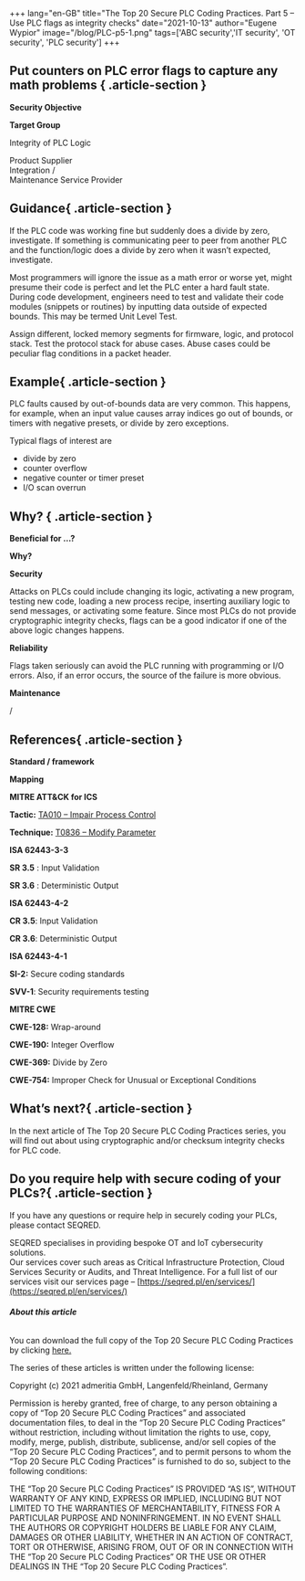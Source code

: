 +++
lang="en-GB"
title="The Top 20 Secure PLC Coding Practices. Part 5 – Use PLC flags as integrity checks"
date="2021-10-13"
author="Eugene Wypior"
image="/blog/PLC-p5-1.png"
tags=['ABC security','IT security', 'OT security', 'PLC security']
+++

## **Put counters on PLC error flags to capture any math problems** { .article-section }

**Security Objective**

**Target Group**

Integrity of PLC Logic

Product Supplier  
Integration /  
Maintenance Service Provider

## Guidance{ .article-section }

If the PLC code was working fine but suddenly does a divide by zero, investigate. If something is communicating peer to peer from another PLC and the function/logic does a divide by zero when it wasn’t expected, investigate. 

Most programmers will ignore the issue as a math error or worse yet, might presume their code is perfect and let the PLC enter a hard fault state. During code development, engineers need to test and validate their code modules (snippets or routines) by inputting data outside of expected bounds. This may be termed Unit Level Test. 

Assign different, locked memory segments for firmware, logic, and protocol stack. Test the protocol stack for abuse cases. Abuse cases could be peculiar flag conditions in a packet header. 

## Example{ .article-section }

PLC faults caused by out-of-bounds data are very common. This happens, for example, when an input value causes array indices go out of bounds, or timers with negative presets, or divide by zero exceptions. 

Typical flags of interest are 

*   divide by zero 
*   counter overflow
*   negative counter or timer preset
*   I/O scan overrun

## Why? { .article-section }

**Beneficial for …?**

**Why?**

**Security**

Attacks on PLCs could include changing its logic, activating a new program, testing new code, loading a new process recipe, inserting auxiliary logic to send messages, or activating some feature. Since most PLCs do not provide cryptographic integrity checks, flags can be a good indicator if one of the above logic changes happens. 

**Reliability** 

Flags taken seriously can avoid the PLC running with programming or I/O errors. Also, if an error occurs, the source of the failure is more obvious. 

**Maintenance** 

/

## References{ .article-section }

**Standard / framework**

**Mapping**

**MITRE ATT&CK for ICS** 

**Tactic:** [TA010 – Impair Process Control](https://collaborate.mitre.org/attackics/index.php/Impair_Process_Control) 

**Technique:** [T0836 – Modify Parameter](https://collaborate.mitre.org/attackics/index.php/Technique/T0836) 

**ISA 62443-3-3** 

**SR 3.5** : Input Validation

**SR 3.6** : Deterministic Output 

**ISA 62443-4-2** 

**CR 3.5**: Input Validation 

**CR 3.6**: Deterministic Output 

**ISA 62443-4-1** 

**SI-2:** Secure coding standards

**SVV-1**: Security requirements testing 

**MITRE CWE** 

**CWE-128:** Wrap-around 

**CWE-190:** Integer Overflow 

**CWE-369:** Divide by Zero 

**CWE-754:** Improper Check for Unusual or Exceptional Conditions 

## What’s next?{ .article-section }

In the next article of The Top 20 Secure PLC Coding Practices series, you will find out about using cryptographic and/or checksum integrity checks for PLC code. 

## Do you require help with secure coding of your PLCs?{ .article-section }

If you have any questions or require help in securely coding your PLCs, please contact SEQRED.

SEQRED specialises in providing bespoke OT and IoT cybersecurity solutions.  
Our services cover such areas as Critical Infrastructure Protection, Cloud Services Security or Audits, and Threat Intelligence. For a full list of our services visit our services page – [https://seqred.pl/en/services/](https://seqred.pl/en/services/)

###### **About this article**

You can download the full copy of the Top 20 Secure PLC Coding Practices by clicking [here.](https://www.plc-security.com/index.html#download)  

The series of these articles is written under the following license:

Copyright (c) 2021 admeritia GmbH, Langenfeld/Rheinland, Germany

Permission is hereby granted, free of charge, to any person obtaining a copy of “Top 20 Secure PLC Coding Practices” and associated documentation files, to deal in the “Top 20 Secure PLC Coding Practices” without restriction, including without limitation the rights to use, copy, modify, merge, publish, distribute, sublicense, and/or sell copies of the “Top 20 Secure PLC Coding Practices”, and to permit persons to whom the “Top 20 Secure PLC Coding Practices” is furnished to do so, subject to the following conditions:

THE “Top 20 Secure PLC Coding Practices” IS PROVIDED “AS IS”, WITHOUT WARRANTY OF ANY KIND, EXPRESS OR IMPLIED, INCLUDING BUT NOT LIMITED TO THE WARRANTIES OF MERCHANTABILITY, FITNESS FOR A PARTICULAR PURPOSE AND NONINFRINGEMENT. IN NO EVENT SHALL THE AUTHORS OR COPYRIGHT HOLDERS BE LIABLE FOR ANY CLAIM, DAMAGES OR OTHER LIABILITY, WHETHER IN AN ACTION OF CONTRACT, TORT OR OTHERWISE, ARISING FROM, OUT OF OR IN CONNECTION WITH THE “Top 20 Secure PLC Coding Practices” OR THE USE OR OTHER DEALINGS IN THE “Top 20 Secure PLC Coding Practices”.